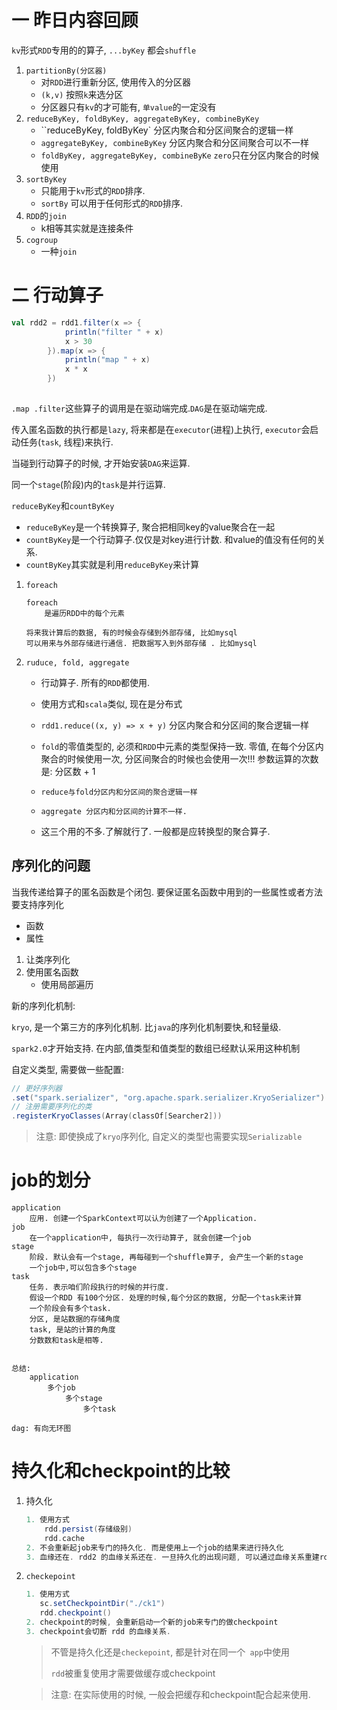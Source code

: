 # 一 昨日内容回顾

`kv`形式`RDD`专用的的算子, `...byKey` 都会`shuffle`

1. `partitionBy(分区器)`
   - 对`RDD`进行重新分区, 使用传入的分区器
   - `(k,v)` 按照`k`来选分区
   - 分区器只有`kv`的才可能有, `单value`的一定没有
2. `reduceByKey, foldByKey, aggregateByKey, combineByKey`
   - ``reduceByKey, foldByKey`  分区内聚合和分区间聚合的逻辑一样
   - `aggregateByKey, combineByKey` 分区内聚合和分区间聚合可以不一样
   - `foldByKey, aggregateByKey, combineByKe` `zero`只在分区内聚合的时候使用
3. `sortByKey`
   - 只能用于`kv`形式的`RDD`排序.
   - `sortBy` 可以用于任何形式的`RDD`排序.
4. `RDD`的`join`
   - k相等其实就是连接条件
5. `cogroup`
   - 一种`join`

# 二 行动算子

```scala
val rdd2 = rdd1.filter(x => {
            println("filter " + x)
            x > 30
        }).map(x => {
            println("map " + x)
            x * x
        })
        
```

`.map .filter`这些算子的调用是在驱动端完成.`DAG`是在驱动端完成.

传入匿名函数的执行都是`lazy`, 将来都是在`executor`(进程)上执行, `executor`会启动任务(`task`, 线程)来执行.

当碰到行动算子的时候, 才开始安装`DAG`来运算.

同一个`stage`(阶段)内的`task`是并行运算. 

`reduceByKey`和`countByKey`

- `reduceByKey`是一个转换算子, 聚合把相同key的value聚合在一起
- `countByKey`是一个行动算子.仅仅是对key进行计数. 和value的值没有任何的关系.
- `countByKey`其实就是利用`reduceByKey`来计算



1. `foreach`

   ```
   foreach
       是遍历RDD中的每个元素
       
   将来我计算后的数据, 有的时候会存储到外部存储, 比如mysql
   可以用来与外部存储进行通信. 把数据写入到外部存储 . 比如mysql
   ```

2. `ruduce, fold, aggregate`

   - 行动算子. 所有的`RDD`都使用.

   - 使用方式和`scala`类似, 现在是分布式

   - `rdd1.reduce((x, y) => x + y)` 分区内聚合和分区间的聚合逻辑一样

   - `fold`的零值类型的, 必须和`RDD`中元素的类型保持一致.   零值, 在每个分区内聚合的时候使用一次, 分区间聚合的时候也会使用一次!!!  参数运算的次数是: 分区数 + 1

   - `reduce与fold分区内和分区间的聚合逻辑一样`

   - ```
     aggregate 分区内和分区间的计算不一样.  
     ```

   - 这三个用的不多.了解就行了. 一般都是应转换型的聚合算子.

  ## 序列化的问题

当我传递给算子的匿名函数是个闭包. 要保证匿名函数中用到的一些属性或者方法要支持序列化

- 函数
- 属性

1. 让类序列化
2. 使用匿名函数
   - 使用局部遍历

新的序列化机制:

`kryo`, 是一个第三方的序列化机制. 比`java`的序列化机制要快,和轻量级.

`spark2.0`才开始支持. 在内部,值类型和值类型的数组已经默认采用这种机制

自定义类型, 需要做一些配置:

```scala
// 更好序列器
.set("spark.serializer", "org.apache.spark.serializer.KryoSerializer")
// 注册需要序列化的类
.registerKryoClasses(Array(classOf[Searcher2]))
```



> 注意: 即使换成了`kryo`序列化, 自定义的类型也需要实现`Serializable`

# job的划分

```
application
	应用. 创建一个SparkContext可以认为创建了一个Application.
job
	在一个application中, 每执行一次行动算子, 就会创建一个job
stage
	阶段. 默认会有一个stage, 再每碰到一个shuffle算子, 会产生一个新的stage
	一个job中,可以包含多个stage
task
	任务. 表示咱们阶段执行的时候的并行度.
	假设一个RDD 有100个分区. 处理的时候,每个分区的数据, 分配一个task来计算
	一个阶段会有多个task. 
	分区, 是站数据的存储角度
	task, 是站的计算的角度
	分数数和task是相等.
	
	
总结:
	application
		多个job
			多个stage
				多个task
				
dag: 有向无环图
```

# 持久化和checkpoint的比较

1. 持久化

   ```scala
   1. 使用方式
       rdd.persist(存储级别)
       rdd.cache
   2. 不会重新起job来专门的持久化. 而是使用上一个job的结果来进行持久化
   3. 血缘还在. rdd2 的血缘关系还在. 一旦持久化的出现问题, 可以通过血缘关系重建rdd
   ```

2. `checkepoint`

   ```scala
   1. 使用方式
      sc.setCheckpointDir("./ck1")
      rdd.checkpoint()
   2. checkpoint的时候, 会重新启动一个新的job来专门的做checkpoint
   3. checkpoint会切断 rdd 的血缘关系.
   ```

   > 不管是持久化还是`checkepoint`, 都是针对在同一个` app`中使用
   >
   > `rdd`被重复使用才需要做缓存或checkpoint

   > 注意: 在实际使用的时候, 一般会把缓存和checkpoint配合起来使用.



